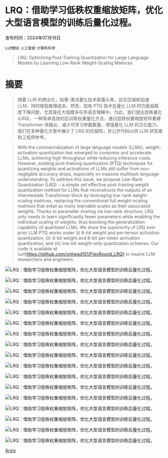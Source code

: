 # LRQ：借助学习低秩权重缩放矩阵，优化大型语言模型的训练后量化过程。

发布时间：2024年07月16日

`LLM理论` `人工智能` `计算机科学`

> LRQ: Optimizing Post-Training Quantization for Large Language Models by Learning Low-Rank Weight-Scaling Matrices

# 摘要

> 随着 LLM 的商业化，权重-激活量化技术崭露头角，旨在压缩和加速 LLM，同时降低推理成本。然而，现有 PTQ 技术在量化 LLM 时仍面临精度下降问题，尤其是在大规模多任务语言理解中。为此，我们提出低秩量化 (LRQ)，一种简单高效的后训练权重量化方法，通过低秩权重缩放矩阵重建 Transformer 块输出，减少可学习参数数量，增强量化 LLM 的泛化能力。我们在多种量化方案中展示了 LRQ 的优越性，并公开代码以供 LLM 研究者和工程师参考。

> With the commercialization of large language models (LLMs), weight-activation quantization has emerged to compress and accelerate LLMs, achieving high throughput while reducing inference costs. However, existing post-training quantization (PTQ) techniques for quantizing weights and activations of LLMs still suffer from non-negligible accuracy drops, especially on massive multitask language understanding. To address this issue, we propose Low-Rank Quantization (LRQ) $-$ a simple yet effective post-training weight quantization method for LLMs that reconstructs the outputs of an intermediate Transformer block by leveraging low-rank weight-scaling matrices, replacing the conventional full weight-scaling matrices that entail as many learnable scales as their associated weights. Thanks to parameter sharing via low-rank structure, LRQ only needs to learn significantly fewer parameters while enabling the individual scaling of weights, thus boosting the generalization capability of quantized LLMs. We show the superiority of LRQ over prior LLM PTQ works under (i) $8$-bit weight and per-tensor activation quantization, (ii) $4$-bit weight and $8$-bit per-token activation quantization, and (iii) low-bit weight-only quantization schemes. Our code is available at \url{https://github.com/onliwad101/FlexRound_LRQ} to inspire LLM researchers and engineers.

![LRQ：借助学习低秩权重缩放矩阵，优化大型语言模型的训练后量化过程。](../../../paper_images/2407.11534/fig1_b_csr.png)

![LRQ：借助学习低秩权重缩放矩阵，优化大型语言模型的训练后量化过程。](../../../paper_images/2407.11534/fig1_a_mmlu.png)

![LRQ：借助学习低秩权重缩放矩阵，优化大型语言模型的训练后量化过程。](../../../paper_images/2407.11534/Fig_ablation_samplesize_flexround.png)

![LRQ：借助学习低秩权重缩放矩阵，优化大型语言模型的训练后量化过程。](../../../paper_images/2407.11534/Fig2a.png)

![LRQ：借助学习低秩权重缩放矩阵，优化大型语言模型的训练后量化过程。](../../../paper_images/2407.11534/Fig2b.png)

![LRQ：借助学习低秩权重缩放矩阵，优化大型语言模型的训练后量化过程。](../../../paper_images/2407.11534/x1.png)

![LRQ：借助学习低秩权重缩放矩阵，优化大型语言模型的训练后量化过程。](../../../paper_images/2407.11534/Fig_ablation_samplesize.png)

![LRQ：借助学习低秩权重缩放矩阵，优化大型语言模型的训练后量化过程。](../../../paper_images/2407.11534/Fig2a.png)

![LRQ：借助学习低秩权重缩放矩阵，优化大型语言模型的训练后量化过程。](../../../paper_images/2407.11534/Fig2b.png)

![LRQ：借助学习低秩权重缩放矩阵，优化大型语言模型的训练后量化过程。](../../../paper_images/2407.11534/Fig2a_rebuttal_other1.png)

![LRQ：借助学习低秩权重缩放矩阵，优化大型语言模型的训练后量化过程。](../../../paper_images/2407.11534/Fig2b_other1.png)

![LRQ：借助学习低秩权重缩放矩阵，优化大型语言模型的训练后量化过程。](../../../paper_images/2407.11534/Fig2a_rebuttal_other2.png)

![LRQ：借助学习低秩权重缩放矩阵，优化大型语言模型的训练后量化过程。](../../../paper_images/2407.11534/Fig2b_other2.png)

![LRQ：借助学习低秩权重缩放矩阵，优化大型语言模型的训练后量化过程。](../../../paper_images/2407.11534/Fig_rebuttal_sample_c4.png)

![LRQ：借助学习低秩权重缩放矩阵，优化大型语言模型的训练后量化过程。](../../../paper_images/2407.11534/Fig_rebuttal_sample_b.png)

![LRQ：借助学习低秩权重缩放矩阵，优化大型语言模型的训练后量化过程。](../../../paper_images/2407.11534/blockdiagram.png)

![LRQ：借助学习低秩权重缩放矩阵，优化大型语言模型的训练后量化过程。](../../../paper_images/2407.11534/blockdiagram_appendix.png)

[Arxiv](https://arxiv.org/abs/2407.11534)
